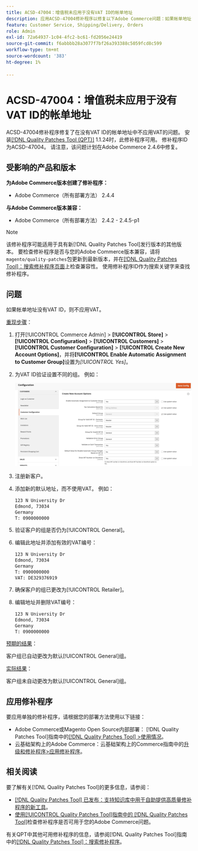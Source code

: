 ```yaml
---
title: ACSD-47004：增值税未应用于没有VAT ID的帐单地址
description: 应用ACSD-47004修补程序以修复以下Adobe Commerce问题：如果帐单地址没有VAT ID，则不会对其应用VAT。
feature: Customer Service, Shipping/Delivery, Orders
role: Admin
exl-id: 72a64937-1c04-4fc2-bc61-fd2056e24419
source-git-commit: f6abbbb28a3077f7bf26a393388c5059fcd8c599
workflow-type: tm+mt
source-wordcount: '383'
ht-degree: 1%

---
```


# ACSD-47004：增值税未应用于没有VAT ID的帐单地址

ACSD-47004修补程序修复了在没有VAT ID的帐单地址中不应用VAT的问题。 安装[[!DNL Quality Patches Tool (QPT)]](https://experienceleague.adobe.com/en/docs/commerce-knowledge-base/kb/announcements/commerce-announcements/magento-quality-patches-released-new-tool-to-self-serve-quality-patches) 1.1.24时，此修补程序可用。 修补程序ID为ACSD-47004。 请注意，该问题计划在Adobe Commerce 2.4.6中修复。

## 受影响的产品和版本

**为Adobe Commerce版本创建了修补程序：**

* Adobe Commerce（所有部署方法） 2.4.4

**与Adobe Commerce版本兼容：**

* Adobe Commerce（所有部署方法） 2.4.2 - 2.4.5-p1

>[!NOTE]
>
>该修补程序可能适用于具有新[!DNL Quality Patches Tool]发行版本的其他版本。 要检查修补程序是否与您的Adobe Commerce版本兼容，请将`magento/quality-patches`包更新到最新版本，并在[[!DNL Quality Patches Tool]：搜索修补程序页面](https://experienceleague.adobe.com/tools/commerce-quality-patches/index.html)上检查兼容性。 使用修补程序ID作为搜索关键字来查找修补程序。

## 问题

如果帐单地址没有VAT ID，则不应用VAT。

<u>重现步骤</u>：

1. 打开[!UICONTROL Commerce Admin] > **[!UICONTROL Store]** > **[!UICONTROL Configuration]** > **[!UICONTROL Customers]** > **[!UICONTROL Customer Configuration]** > **[!UICONTROL Create New Account Options]**，并将&#x200B;**[!UICONTROL Enable Automatic Assignment to Customer Group]**&#x200B;设置为&#x200B;*[!UICONTROL Yes]*。
1. 为VAT ID验证设置不同的组。 例如：

   ![VAT-ID验证](/help/assets/tools/vat-id-validations.png)

1. 注册新客户。
1. 添加新的默认地址，而不使用VAT。 例如：

   ```
   123 N University Dr
   Edmond, 73034
   Germany
   T: 0900000000
   ```

1. 验证客户的组是否仍为[!UICONTROL General]。
1. 编辑此地址并添加有效的VAT编号：

   ```
   123 N University Dr
   Edmond, 73034
   Germany
   T: 0900000000
   VAT: DE329376919
   ```

1. 确保客户的组已更改为[!UICONTROL Retailer]。
1. 编辑地址并删除VAT编号：

   ```
   123 N University Dr
   Edmond, 73034
   Germany
   T: 0900000000
   ```

<u>预期的结果</u>：

客户组已自动更改为默认[!UICONTROL General]组。

<u>实际结果</u>：

客户组未自动更改为默认[!UICONTROL General]组。

## 应用修补程序

要应用单独的修补程序，请根据您的部署方法使用以下链接：

* Adobe Commerce或Magento Open Source内部部署： [!DNL Quality Patches Tool]指南中的[[!DNL Quality Patches Tool] >使用情况](/help/tools/quality-patches-tool/usage.md)。
* 云基础架构上的Adobe Commerce：云基础架构上的Commerce指南中的[升级和修补程序>应用修补程序](https://experienceleague.adobe.com/docs/commerce-cloud-service/user-guide/develop/upgrade/apply-patches.html)。

## 相关阅读

要了解有关[!DNL Quality Patches Tool]的更多信息，请参阅：

* [[!DNL Quality Patches Tool] 已发布：支持知识库中用于自助提供高质量修补程序的新工具](https://experienceleague.adobe.com/en/docs/commerce-knowledge-base/kb/announcements/commerce-announcements/magento-quality-patches-released-new-tool-to-self-serve-quality-patches)。
* [使用[!UICONTROL Quality Patches Tool]指南中的 [!DNL Quality Patches Tool]](/help/tools/quality-patches-tool/patches-available-in-qpt/check-patch-for-magento-issue-with-magento-quality-patches.md)检查修补程序是否可用于您的Adobe Commerce问题。


有关QPT中其他可用修补程序的信息，请参阅[!DNL Quality Patches Tool]指南中的[[!DNL Quality Patches Tool]：搜索修补程序](https://experienceleague.adobe.com/tools/commerce-quality-patches/index.html)。

